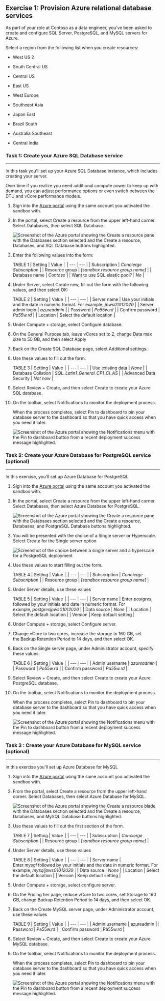 ## Exercise 1: Provision Azure relational database services

As part of your role at Contoso as a data engineer, you've been asked to create and configure SQL Server, PostgreSQL, and MySQL servers for Azure.

Select a region from the following list when you create resources:

-   West US 2
-   South Central US
-   Central US
-   East US
-   West Europe

-   Southeast Asia
-   Japan East
-   Brazil South
-   Australia Southeast
-   Central India

### Task 1: Create your Azure SQL Database service
  --------------------------------------

In this task you'll set up your Azure SQL Database instance, which includes creating your server.

Over time if you realize you need additional compute power to keep up with demand, you can adjust performance options or even switch between the DTU and vCore performance models.

1.  Sign into the [Azure portal](https://portal.azure.com/learn.docs.microsoft.com) using the same account you activated the sandbox with.

2.  In the portal, select Create a resource from the upper left-hand corner. Select Databases, then select SQL Database.

    ![Screenshot of the Azure portal showing the Create a resource pane with the Databases section selected and the Create a resource, Databases, and SQL Database buttons highlighted.](https://docs.microsoft.com/en-us/learn/wwl-data-ai/explore-provision-deploy-relational-database-offerings-azure/media/7-create-database.png)

3.  Enter the following values into the form:

    TABLE 1
    | Setting | Value  |
    | --- | --- |
    | Subscription | *Concierge Subscription* |
    | Resource group | *[sandbox resource group name]* |
    | Database name | *Contoso* |
    | Want to use SQL elastic pool? | *No* |

4.  Under Server, select Create new, fill out the form with the following values, and then select OK:

    TABLE 2
    | Setting | Value  |
    | --- | --- |
    | Server name | Use your initials and the date in numeric format. For example, *jpws01012020* |
    | Server admin login | *azureadmin* |
    | Password | *Pa55w.rd* |
    | Confirm password | *Pa55w.rd* |
    | Location | Select the default location |

5.  Under Compute + storage, select Configure database.

6.  On the General Purpose tab, leave vCores set to 2, change Data max size to 50 GB, and then select Apply

7.  Back on the Create SQL Database page, select Additional settings.

8.  Use these values to fill out the form.

    TABLE 3
    | Setting | Value  |
    | --- | --- |
    | Use existing data | *None* |
    | Database Collation | *SQL_Latin1_General_CP1_CI_AS* |
    | Advanced Data Security | *Not now* |

9.  Select Review + Create, and then select Create to create your Azure SQL database.

10. On the toolbar, select Notifications to monitor the deployment process.

    When the process completes, select Pin to dashboard to pin your database server to the dashboard so that you have quick access when you need it later.

    ![Screenshot of the Azure portal showing the Notifications menu with the Pin to dashboard button from a recent deployment success message highlighted.](https://docs.microsoft.com/en-us/learn/wwl-data-ai/explore-provision-deploy-relational-database-offerings-azure/media/7-notifications-complete.png)
    


### Task 2: Create your Azure Database for PostgreSQL service (optional)
 -------------------------------------------------

In this exercise, you'll set up Azure Database for PostgreSQL

1.  Sign into the [Azure portal](https://portal.azure.com/learn.docs.microsoft.com) using the same account you activated the sandbox with.

2.  In the portal, select Create a resource from the upper left-hand corner. Select Databases, then select Azure Database for PostgreSQL.

    ![Screenshot of the Azure portal showing the Create a resource pane with the Databases section selected and the Create a resource, Databases, and PostgreSQL Database buttons highlighted.](https://docs.microsoft.com/en-us/learn/wwl-data-ai/explore-provision-deploy-relational-database-offerings-azure/media/6-create-database-postgre.png)

3.  You will be presented with the choice of a Single server or Hyperscale. Select Create for the Single server option

    ![Screenshot of the choice between a single server and a hyperscale for a PostgreSQL deployment](https://docs.microsoft.com/en-us/learn/wwl-data-ai/explore-provision-deploy-relational-database-offerings-azure/media/6-single-hyperscale.png)

4.  Use these values to start filling out the form.

    TABLE 4
    | Setting | Value  |
    | --- | --- |
    | Subscription | *Concierge Subscription* |
    | Resource group | *[sandbox resource group name]* |

5.  Under Server details, use these values

    TABLE 5
    | Setting | Value  |
    | --- | --- |
    | Server name | Enter *postgres*, followed by your initials and date in numeric format. For example, *postgresjpws01012020* |
    | Data source | *None* |
    | Location | Select the default location |
    | Version | Keep default setting |

6.  Under Compute + storage, select Configure server.

7.  Change vCore to two cores, increase the storage to 160 GB, set the Backup Retention Period to 14 days, and then select OK.

8.  Back on the Single server page, under Administrator account, specify these values:

    TABLE 6
    | Setting | Value  |
    | --- | --- |
    | Admin username | *azureadmin* |
    | Password | *Pa55w.rd* |
    | Confirm password | *Pa55w.rd* |

9.  Select Review + Create, and then select Create to create your Azure PostgreSQL database.

10. On the toolbar, select Notifications to monitor the deployment process.

    When the process completes, select Pin to dashboard to pin your database server to the dashboard so that you have quick access when you need it later.

    ![Screenshot of the Azure portal showing the Notifications menu with the Pin to dashboard button from a recent deployment success message highlighted.](https://docs.microsoft.com/en-us/learn/wwl-data-ai/explore-provision-deploy-relational-database-offerings-azure/media/6-notifications-complete-postgre.png)
    
### Task 3 : Create your Azure Database for MySQL service (optional)
 --------------------------------------------

In this exercise you'll set up Azure Database for MySQL

1.  Sign into the [Azure portal](https://portal.azure.com/learn.docs.microsoft.com) using the same account you activated the sandbox with.

2.  From the portal, select Create a resource from the upper left-hand corner. Select Databases, then select Azure Database for MySQL.

    ![Screenshot of the Azure portal showing the Create a resource blade with the Databases section selected and the Create a resource, Databases, and MySQL Database buttons highlighted.](https://docs.microsoft.com/en-us/learn/wwl-data-ai/explore-provision-deploy-relational-database-offerings-azure/media/6-create-database-mysql.png)

3.  Use these values to fill out the first section of the form.

    TABLE 7
    | Setting | Value  |
    | --- | --- |
    | Subscription | *Concierge Subscription* |
    | Resource group | *[sandbox resource group name]* |

4.  Under Server details, use these values

    TABLE 8
    | Setting | Value  |
    | --- | --- |
    | Server name | Enter *mysql* followed by your initials and the date in numeric format. For example, *mysqljpws01012020* |
    | Data source | *None* |
    | Location | Select the default location |
    | Version | Keep default setting |

5.  Under Compute + storage, select configure server.

6.  On the Pricing tier page, reduce vCore to two cores, set Storage to 160 GB, change Backup Retention Period to 14 days, and then select OK.

7.  Back on the Create MySQL server page, under Administrator account, use these values

    TABLE 9
    | Setting | Value  |
    | --- | --- |
    | Admin username | azureadmin |
    | Password | Pa55w.rd |
    | Confirm password | Pa55w.rd |

8.  Select Review + Create, and then select Create to create your Azure MySQL database.

9.  On the toolbar, select Notifications to monitor the deployment process.

    When the process completes, select Pin to dashboard to pin your database server to the dashboard so that you have quick access when you need it later.

    ![Screenshot of the Azure portal showing the Notifications menu with the Pin to dashboard button from a recent deployment success message highlighted.](https://docs.microsoft.com/en-us/learn/wwl-data-ai/explore-provision-deploy-relational-database-offerings-azure/media/6-notifications-complete-mysql.png)
    
    
